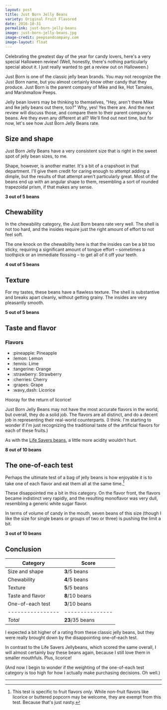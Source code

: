 ```yaml
---
layout: post
title: Just Born Jelly Beans
variety: Original Fruit Flavored
date: 2016-10-31
permalink: just-born-jelly-beans
image: just-born-jelly-beans.jpg
image-credit: peepsandcompany.com
image-layout: float
---
```


Celebrating the greatest day of the year for candy lovers,
here's a very special Halloween review!
(Well, honestly, there's nothing particularly special about it.
I just really wanted to get a review out on Halloween.)

Just Born is one of the classic jelly bean brands.
You may not recognize the Just Born name,
but you almost certainly know other candy that they produce.
Just Born is the parent company of Mike and Ike, Hot Tamales,
and Marshmallow Peeps.

Jelly bean lovers may be thinking to themselves,
"Hey, aren't there Mike and Ike jelly beans out there, too?"
Why, yes! Yes there are. And the next review will discuss those,
and compare them to their parent company's beans.
Are they even any different at all?
We'll find out next time, but for now, let's see how Just Born Jelly Beans rate.


## Size and shape

Just Born Jelly Beans have a very consistent size that is right in
the sweet spot of jelly bean sizes, to me.

Shape, however, is another matter. It's a bit of a crapshoot in that department.
I'll give them credit for caring enough to attempt adding a dimple,
but the results of that attempt aren't particularly great.
Most of the beans end up with an angular shape to them,
resembling a sort of rounded trapezoidal prism, if that makes any sense.

**3 out of 5 beans**


## Chewability

In the chewability category, the Just Born beans rate very well.
The shell is not too hard, and the insides require just the right amount of
effort to not feel soft.

The one knock on the chewability here is that the insides
can be a bit too sticky, requiring a significant amount of tongue effort –
sometimes a toothpick or an immediate flossing –
to get all of it off your teeth.

**4 out of 5 beans**


## Texture

For my tastes, these beans have a flawless texture.
The shell is substantive and breaks apart cleanly, without getting grainy.
The insides are very pleasantly smooth.

**5 out of 5 beans**


## Taste and flavor

<div class="inset">
    <h3>Flavors</h3>
    <ul class="emoji-list">
        <li>:pineapple: Pineapple</li>
        <li>:lemon: Lemon</li>
        <li>:tennis: Lime</li>
        <li>:tangerine: Orange</li>
        <li>:strawberry: Strawberry</li>
        <li>:cherries: Cherry</li>
        <li>:grapes: Grape</li>
        <li>:wavy_dash: Licorice</li>
    </ul>
    <p>Hooray for the return of licorice!</p>
</div>

Just Born Jelly Beans may not have the most accurate flavors in the world,
but overall, they do a solid job.
The flavors are all distinct, and do a decent job in
representing their real-world counterparts.
(I think. I'm starting to wonder if I'm just recognizing the traditional
taste of the artificial flavors for each of these fruits.)

As with the [Life Savers beans](/life-savers-jellybeans),
a little more acidity wouldn't hurt.

**8 out of 10 beans**


## The one-of-each test

Perhaps the ultimate test of a bag of jelly beans is how enjoyable it is
to take one of each flavor and eat them all at the same time.[^1]

These disappointed me a bit in this category.
On the flavor front, the flavors became indistinct very rapidly,
and the resulting monoflavor was very dull,
resembling a generic white sugar flavor.

In terms of volume of candy in the mouth,
seven beans of this size
(though I like the size for single beans or groups of two or three)
is pushing the limit a bit.

**3 out of 10 beans**


## Conclusion

Category         | Score
---------------- | ---------------
Size and shape   | **3**/5 beans
Chewability      | **4**/5 beans
Texture          | **5**/5 beans
Taste and flavor | **8**/10 beans
One-of-each test | **3**/10 beans
---------------- | ---------------
_Total_          | **23**/35 beans

I expected a bit higher of a rating from these classic jelly beans,
but they were really brought down by the disappointing one-of-each test.

In contrast to the Life Savers Jellybeans, which scored the same overall,
I will almost certainly buy these beans again,
because I still love them in smaller mouthfuls.
Plus, licorice!

(And now I begin to wonder if the weighting of the one-of-each test category
is too high for how I actually make purchasing decisions. Oh well.)


---

[^1]: This test is specific to fruit flavors _only_. While non-fruit flavors like licorice or buttered popcorn may be welcome, they are exempt from this test. Because that's just nasty.
